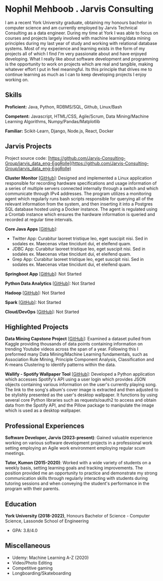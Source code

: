 # Nophil Mehboob . Jarvis Consulting

I am a recent York University graduate, obtaining my honours bachelor in computer science and am currently employed by Jarvis Technical Consulting as a data engineer. During my time at York I was able to focus on courses and projects largely involved with machine learning/data mining principles during my last year of study and working with relational database systems. Most of my experience and learning exists in the form of my projects all of which I find I'm very passionate about and have enjoyed developing. What I really like about software development and programming is the opportunity to work on projects which are real and tangible, making whatever effort I put in feel meaningful. Its this principle that drives me to continue learning as much as I can to keep developing projects I enjoy working on.

## Skills

**Proficient:** Java, Python, RDBMS/SQL, Github, Linux/Bash

**Competent:** Javascript, HTML/CSS, Agile/Scrum, Data Mining/Machine Learning Algorithms, Numpy/Pandas/Matplotlib

**Familiar:** Scikit-Learn, Django, Node.js, React, Docker

## Jarvis Projects

Project source code: [https://github.com/Jarvis-Consulting-Group/jarvis_data_eng-EggRolle](https://github.com/Jarvis-Consulting-Group/jarvis_data_eng-EggRolle)


**Cluster Monitor** [[GitHub](https://github.com/Jarvis-Consulting-Group/jarvis_data_eng-EggRolle/tree/master/linux_sql)]: Designed and implemented a Linux application responsible for recording hardware specifications and usage information of a series of multiple servers connected internally through a switch and which communicate through IPv4 addresses. The program utilizes a monitoring agent which regularly runs bash scripts responsible for querying all of the relevant information from the system, and then inserting it into a Postgres SQL database hosted using a Docker instance. The agent is regulated using a Crontab instance which ensures the hardware information is queried and recorded at regular time intervals.

**Core Java Apps** [[GitHub](https://github.com/Jarvis-Consulting-Group/jarvis_data_eng-EggRolle/tree/master/core_java)]:
      
  - Twitter App: Curabitur laoreet tristique leo, eget suscipit nisi. Sed in sodales ex. Maecenas vitae tincidunt dui, et eleifend quam.
  - JDBC App: Curabitur laoreet tristique leo, eget suscipit nisi. Sed in sodales ex. Maecenas vitae tincidunt dui, et eleifend quam.
  - Grep App: Curabitur laoreet tristique leo, eget suscipit nisi. Sed in sodales ex. Maecenas vitae tincidunt dui, et eleifend quam.

**Springboot App** [[GitHub](https://github.com/Jarvis-Consulting-Group/jarvis_data_eng-EggRolle/tree/master/springboot)]: Not Started

**Python Data Analytics** [[GitHub](https://github.com/Jarvis-Consulting-Group/jarvis_data_eng-EggRolle/tree/master/python_data_anlytics)]: Not Started

**Hadoop** [[GitHub](https://github.com/Jarvis-Consulting-Group/jarvis_data_eng-EggRolle/tree/master/hadoop)]: Not Started

**Spark** [[GitHub](https://github.com/Jarvis-Consulting-Group/jarvis_data_eng-EggRolle/tree/master/spark)]: Not Started

**Cloud/DevOps** [[GitHub](https://github.com/Jarvis-Consulting-Group/jarvis_data_eng-EggRolle/tree/master/cloud_devops)]: Not Started


## Highlighted Projects
**Data Mining Capstone Project** [[GitHub](https://github.com/EggRolle/Trending-Youtube-Analysis)]: Examined a dataset pulled from Kaggle providing thousands of data points containing information on trending Youtube videos across the span of a year. Following this I preformed many Data Mining/Machine Learning fundamentals, such as Association Rule Mining, Principle Component Analysis, Classification and K-means Clustering to identify patterns within the data.

**Wallify - Spotify Wallpaper Tool** [[GitHub](https://github.com/EggRolle/Wallify)]: Developed a Python application which accesses Spotify's API using a user login which provides JSON objects containing various information on the user's currently playing song. The link to the song's album's cover image is extracted and then adjusted to be stylishly presented as the user's desktop wallpaper. It functions by using several core Python libraries such as requests/oauth2 to access and obtain data from the Spotify API, and the Pillow package to manipulate the image which is used as a desktop wallpaper.


## Professional Experiences

**Software Developer, Jarvis (2023-present)**: Gained valuable experience working on various software development projects in a professional work setting employing an Agile work environment employing regular scum meetings.

**Tutor, Kumon (2015-2020)**: Worked with a wide variety of students on a weekly basis, setting learning goals and tracking improvements. The position provided me an opportunity to practice and demonstrate my strong communication skills through regularly interacting with students during tutoring sessions and when conveying the student's performance in the program with their parents.


## Education
**York University (2018-2022)**, Honours Bachelor of Science - Computer Science, Lassonde School of Engineering
- GPA: 3.8/4.0


## Miscellaneous
- Udemy: Machine Learning A-Z (2020)
- Video/Photo Editing
- Competitive gaming
- Longboarding/Skateboarding
